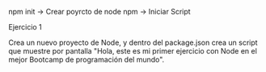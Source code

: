 npm init -> Crear poyrcto de node
npm <Nombre del Script> -> Iniciar Script

Ejercicio 1

Crea un nuevo proyecto de Node, y dentro del package.json crea un script que muestre por pantalla "Hola, este es mi primer ejercicio con Node en el mejor Bootcamp de programación del mundo".
